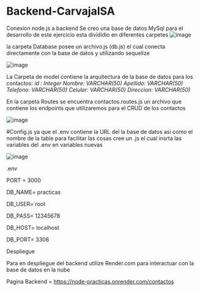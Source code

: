 # Backend-CarvajalSA
Conexion node.js a backend
Se creo una base de datos MySql para el desarrollo de este ejercicio 
esta divididio en diferentes carpetes
![image](https://github.com/sbustos497/Backend-CarvajalSA/assets/78486117/422d47a2-c84c-41ff-82c2-987157b36955)

la carpeta Database posee un archivo.js (db.js) el cual conecta directamente con la base de datos y utilizando sequelize

![image](https://github.com/sbustos497/Backend-CarvajalSA/assets/78486117/0cb4e0b6-7cb2-4852-925e-a2419c4d7f9a)

La Carpeta de model contiene la arquitectura de la base de datos para los contactos:
_id : Integer_
_Nombre: VARCHAR(50)_
_Apellido: VARCHAR(50)_
_Telefono: VARCHAR(50)_
_Celular: VARCHAR(50)_
_Direccion: VARCHAR(50)_

En la carpeta Routes se encuentra contactos.routes.js un archivo que contiene los endpoints que utilizaremos para el CRUD de los contactos

![image](https://github.com/sbustos497/Backend-CarvajalSA/assets/78486117/41e65cc6-e324-4e75-b170-3cb99a4c18e0)


#Config.js
ya que el .env contiene la URL del la base de datos asi como el nombre de la table para facilitar las cosas cree un .js el cual insrta las variables del .env en variables nuevas

![image](https://github.com/sbustos497/Backend-CarvajalSA/assets/78486117/5fd2c58f-911d-4bbc-8e9d-842cc891ce81)


.env

PORT = 3000

DB_NAME= practicas

DB_USER= root

DB_PASS= 12345678

DB_HOST= localhost

DB_PORT= 3306

Despliegue

Para en despliegue del backend utilize Render.com para interactuar con la base de datos en la nube

Pagina Backend = https://node-practicas.onrender.com/contactos
